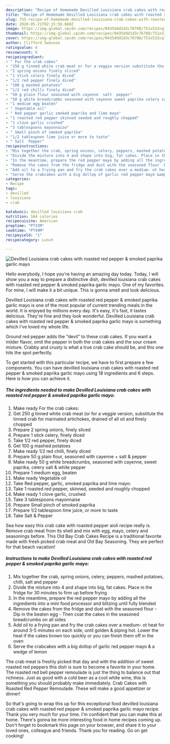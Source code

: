 ```yaml
---
description: "Recipe of Homemade Devilled Louisiana crab cakes with roasted red pepper &amp;amp; smoked paprika garlic mayo"
title: "Recipe of Homemade Devilled Louisiana crab cakes with roasted red pepper &amp;amp; smoked paprika garlic mayo"
slug: 755-recipe-of-homemade-devilled-louisiana-crab-cakes-with-roasted-red-pepper-and-amp-smoked-paprika-garlic-mayo
date: 2020-05-21T02:15:59.660Z
image: https://img-global.cpcdn.com/recipes/0435ddd1d3c76788/751x532cq70/devilled-louisiana-crab-cakes-with-roasted-red-pepper-smoked-paprika-garlic-mayo-recipe-main-photo.jpg
thumbnail: https://img-global.cpcdn.com/recipes/0435ddd1d3c76788/751x532cq70/devilled-louisiana-crab-cakes-with-roasted-red-pepper-smoked-paprika-garlic-mayo-recipe-main-photo.jpg
cover: https://img-global.cpcdn.com/recipes/0435ddd1d3c76788/751x532cq70/devilled-louisiana-crab-cakes-with-roasted-red-pepper-smoked-paprika-garlic-mayo-recipe-main-photo.jpg
author: Clifford Swanson
ratingvalue: 4
reviewcount: 6
recipeingredient:
- " For the crab cakes"
- "250 g tinned white crab meat or for a veggie version substitute the tinned crab for marinated artichokes drained of all oil and finely chopped"
- "2 spring onions finely sliced"
- "1 stick celery finely diced"
- "1/2 red pepper finely diced"
- "100 g mashed potatoes"
- "1/2 red chilli finely diced"
- "50 g plain flour seasoned with cayenne  salt  pepper"
- "50 g white breadcrumbs seasoned with cayenne sweet paprika celery salt  white pepper"
- "1 medium egg beaten"
- " Vegetable oil"
- " Red pepper garlic smoked paprika and lime mayo"
- "1 roasted red pepper skinned seeded and roughly chopped"
- "1 clove garlic crushed"
- "3 tablespoons mayonnaise"
- " Small pinch of smoked paprika"
- "1/2 tablespoon lime juice or more to taste"
- " Salt  Pepper"
recipeinstructions:
- "Mix together the crab, spring onions, celery, peppers, mashed potatoes, chilli, salt and pepper"
- "Divide the mixture into 4 and shape into big, fat cakes. Place in the fridge for 30 minutes to firm up before frying"
- "In the meantime, prepare the red pepper mayo by adding all the ingredients into a mini food processor and blitzing until fully blended"
- "Remove the cakes from the fridge and dust with the seasoned flour  Dip in the beaten egg Then coat the cakes in the seasoned breadcrumbs on all sides"
- "Add oil to a frying pan and fry the crab cakes over a medium- ot heat for around 3-5 minutes on each side, until golden &amp; piping hot. Lower the heat if the cakes brown too quickly or you can finish them off in the oven"
- "Serve the crabcakes with a big dollop of garlic red pepper mayo &amp; a wedge of lemon"
categories:
- Recipe
tags:
- devilled
- louisiana
- crab

katakunci: devilled louisiana crab 
nutrition: 164 calories
recipecuisine: American
preptime: "PT33M"
cooktime: "PT49M"
recipeyield: "1"
recipecategory: Lunch

---
```



![Devilled Louisiana crab cakes with roasted red pepper &amp; smoked paprika garlic mayo](https://img-global.cpcdn.com/recipes/0435ddd1d3c76788/751x532cq70/devilled-louisiana-crab-cakes-with-roasted-red-pepper-smoked-paprika-garlic-mayo-recipe-main-photo.jpg)

Hello everybody, I hope you're having an amazing day today. Today, I will show you a way to prepare a distinctive dish, devilled louisiana crab cakes with roasted red pepper &amp; smoked paprika garlic mayo. One of my favorites. For mine, I will make it a bit unique. This is gonna smell and look delicious.

Devilled Louisiana crab cakes with roasted red pepper &amp; smoked paprika garlic mayo is one of the most popular of current trending meals in the world. It is enjoyed by millions every day. It's easy, it's fast, it tastes delicious. They're fine and they look wonderful. Devilled Louisiana crab cakes with roasted red pepper &amp; smoked paprika garlic mayo is something which I've loved my whole life.

Ground red pepper adds the &#34;devil&#34; to these crab cakes. If you want a milder flavor, omit the pepper in both the crab cakes and the sour cream mixture. Crabby and crusty is what a true crab cake should be, and this one hits the spot perfectly.


To get started with this particular recipe, we have to first prepare a few components. You can have devilled louisiana crab cakes with roasted red pepper &amp; smoked paprika garlic mayo using 18 ingredients and 6 steps. Here is how you can achieve it.

<!--inarticleads1-->

##### The ingredients needed to make Devilled Louisiana crab cakes with roasted red pepper &amp; smoked paprika garlic mayo:

1. Make ready  For the crab cakes:
1. Get 250 g tinned white crab meat (or for a veggie version, substitute the tinned crab for marinated artichokes, drained of all oil and finely chopped
1. Prepare 2 spring onions, finely sliced
1. Prepare 1 stick celery, finely diced
1. Take 1/2 red pepper, finely diced
1. Get 100 g mashed potatoes
1. Make ready 1/2 red chilli, finely diced
1. Prepare 50 g plain flour, seasoned with cayenne + salt &amp; pepper
1. Make ready 50 g white breadcrumbs, seasoned with cayenne, sweet paprika, celery salt &amp; white pepper
1. Prepare 1 medium egg, beaten
1. Make ready  Vegetable oil
1. Take  Red pepper, garlic, smoked paprika and lime mayo:
1. Take 1 roasted red pepper, skinned, seeded and roughly chopped
1. Make ready 1 clove garlic, crushed
1. Take 3 tablespoons mayonnaise
1. Prepare  Small pinch of smoked paprika
1. Prepare 1/2 tablespoon lime juice, or more to taste
1. Take  Salt &amp; Pepper


Sea how easy this crab cake with roasted pepper aioli recipe really is. Remove crab meat from its shell and mix with egg, mayo, celery and seasonings before. This Old Bay Crab Cakes Recipe is a traditional favorite made with fresh picked crab meat and Old Bay Seasoning. They are perfect for that beach vacation! 

<!--inarticleads2-->

##### Instructions to make Devilled Louisiana crab cakes with roasted red pepper &amp; smoked paprika garlic mayo:

1. Mix together the crab, spring onions, celery, peppers, mashed potatoes, chilli, salt and pepper
1. Divide the mixture into 4 and shape into big, fat cakes. Place in the fridge for 30 minutes to firm up before frying
1. In the meantime, prepare the red pepper mayo by adding all the ingredients into a mini food processor and blitzing until fully blended
1. Remove the cakes from the fridge and dust with the seasoned flour  - Dip in the beaten egg - Then coat the cakes in the seasoned breadcrumbs on all sides
1. Add oil to a frying pan and fry the crab cakes over a medium- ot heat for around 3-5 minutes on each side, until golden &amp; piping hot. Lower the heat if the cakes brown too quickly or you can finish them off in the oven
1. Serve the crabcakes with a big dollop of garlic red pepper mayo &amp; a wedge of lemon


The crab meat is freshly picked that day and with the addition of sweet roasted red peppers this dish is sure to become a favorite in your home. The roasted red bell pepper remoulade is just the thing to balance out that richness. Just as good with a cold beer as a cool white wine, this is something you should probably make immediately. Crab Cakes with Roasted Red Pepper Remoulade. These will make a good appetizer or dinner! 

So that's going to wrap this up for this exceptional food devilled louisiana crab cakes with roasted red pepper &amp; smoked paprika garlic mayo recipe. Thank you very much for your time. I'm confident that you can make this at home. There's gonna be more interesting food in home recipes coming up. Don't forget to bookmark this page on your browser, and share it to your loved ones, colleague and friends. Thank you for reading. Go on get cooking!

